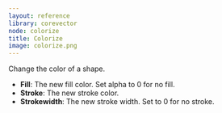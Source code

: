 ```yaml
---
layout: reference
library: corevector
node: colorize
title: Colorize
image: colorize.png
---
```

Change the color of a shape.

* **Fill**: The new fill color. Set alpha to 0 for no fill.
* **Stroke**: The new stroke color.
* **Strokewidth**: The new stroke width. Set to 0 for no stroke.

